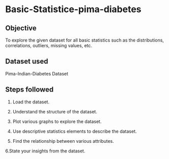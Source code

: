 # Basic-Statistice-pima-diabetes
## Objective
To explore the given dataset for all basic statistics such as the distributions, correlations, outliers, missing values, etc.
## Dataset used
Pima-Indian-Diabetes Dataset
## Steps followed
1. Load the dataset.

2. Understand the structure of the dataset.

3. Plot various graphs to explore the dataset.

4. Use descriptive statistics elements to describe the dataset.

5. Find the relationship between various attributes.

6.State your insights from the dataset.
